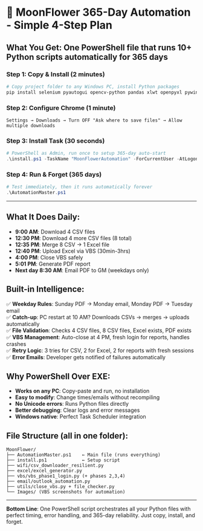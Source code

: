 # 🚀 MoonFlower 365-Day Automation - Simple 4-Step Plan

## **What You Get**: One PowerShell file that runs 10+ Python scripts automatically for 365 days

### **Step 1: Copy & Install** (2 minutes)
```powershell
# Copy project folder to any Windows PC, install Python packages
pip install selenium pyautogui opencv-python pandas xlwt openpyxl pywin32 psutil requests chromedriver-autoinstaller Pillow numpy
```

### **Step 2: Configure Chrome** (1 minute) 
```
Settings → Downloads → Turn OFF "Ask where to save files" → Allow multiple downloads
```

### **Step 3: Install Task** (30 seconds)
```powershell
# PowerShell as Admin, run once to setup 365-day auto-start
.\install.ps1 -TaskName "MoonFlowerAutomation" -ForCurrentUser -AtLogon -Daily8AM
```

### **Step 4: Run & Forget** (365 days)
```powershell
# Test immediately, then it runs automatically forever
.\AutomationMaster.ps1
```

---

## **What It Does Daily:**
- **9:00 AM**: Download 4 CSV files
- **12:30 PM**: Download 4 more CSV files (8 total)
- **12:35 PM**: Merge 8 CSV → 1 Excel file  
- **12:40 PM**: Upload Excel via VBS (30min-3hrs)
- **4:00 PM**: Close VBS safely
- **5:01 PM**: Generate PDF report
- **Next day 8:30 AM**: Email PDF to GM (weekdays only)

## **Built-in Intelligence:**
✅ **Weekday Rules**: Sunday PDF → Monday email, Monday PDF → Tuesday email  
✅ **Catch-up**: PC restart at 10 AM? Downloads CSVs → merges → uploads automatically  
✅ **File Validation**: Checks 4 CSV files, 8 CSV files, Excel exists, PDF exists  
✅ **VBS Management**: Auto-close at 4 PM, fresh login for reports, handles crashes  
✅ **Retry Logic**: 3 tries for CSV, 2 for Excel, 2 for reports with fresh sessions  
✅ **Error Emails**: Developer gets notified of failures automatically

## **Why PowerShell Over EXE:**
- **Works on any PC**: Copy-paste and run, no installation
- **Easy to modify**: Change times/emails without recompiling  
- **No Unicode errors**: Runs Python files directly
- **Better debugging**: Clear logs and error messages
- **Windows native**: Perfect Task Scheduler integration

## **File Structure** (all in one folder):
```
MoonFlower/
├── AutomationMaster.ps1    ← Main file (runs everything)
├── install.ps1             ← Setup script  
├── wifi/csv_downloader_resilient.py
├── excel/excel_generator.py
├── vbs/vbs_phase1_login.py (+ phases 2,3,4)
├── email/outlook_automation.py
├── utils/close_vbs.py + file_checker.py
└── Images/ (VBS screenshots for automation)
```

---

**Bottom Line**: One PowerShell script orchestrates all your Python files with perfect timing, error handling, and 365-day reliability. Just copy, install, and forget.

